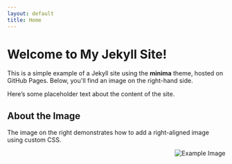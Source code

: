 ```yaml
---
layout: default
title: Home
---
```


# Welcome to My Jekyll Site!

This is a simple example of a Jekyll site using the **minima** theme, hosted on GitHub Pages. Below, you'll find an image on the right-hand side.

Here’s some placeholder text about the content of the site.

## About the Image

The image on the right demonstrates how to add a right-aligned image using custom CSS.

![Example Image](https://via.placeholder.com/200 "Right Aligned Image")

<style>
    img {
        float: right;
        margin: 0 0 10px 10px;
    }
</style>
